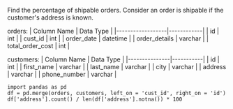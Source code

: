 Find the percentage of shipable orders.
Consider an order is shipable if the customer's address is known.

orders:
| Column Name      | Data Type  |
|------------------|------------|
| id               | int        |
| cust_id          | int        |
| order_date       | datetime   |
| order_details    | varchar    |
| total_order_cost | int        |

customers:
| Column Name   | Data Type |
|---------------|-----------|
| id            | int       |
| first_name    | varchar   |
| last_name     | varchar   |
| city          | varchar   |
| address       | varchar   |
| phone_number  | varchar   |

```
import pandas as pd
df = pd.merge(orders, customers, left_on = 'cust_id', right_on = 'id')
df['address'].count() / len(df['address'].notna()) * 100
```
